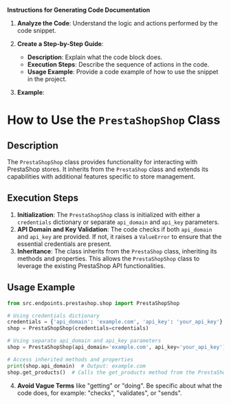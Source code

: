 **Instructions for Generating Code Documentation**

1. **Analyze the Code**: Understand the logic and actions performed by the code snippet.

2. **Create a Step-by-Step Guide**:
    - **Description**: Explain what the code block does.
    - **Execution Steps**: Describe the sequence of actions in the code.
    - **Usage Example**: Provide a code example of how to use the snippet in the project.

3. **Example**:

How to Use the `PrestaShopShop` Class
=========================================================================================

Description
-------------------------
The `PrestaShopShop` class provides functionality for interacting with PrestaShop stores. It inherits from the `PrestaShop` class and extends its capabilities with additional features specific to store management.

Execution Steps
-------------------------
1. **Initialization**: The `PrestaShopShop` class is initialized with either a `credentials` dictionary or separate `api_domain` and `api_key` parameters.
2. **API Domain and Key Validation**: The code checks if both `api_domain` and `api_key` are provided. If not, it raises a `ValueError` to ensure that the essential credentials are present.
3. **Inheritance**: The class inherits from the `PrestaShop` class, inheriting its methods and properties. This allows the `PrestaShopShop` class to leverage the existing PrestaShop API functionalities.

Usage Example
-------------------------

```python
from src.endpoints.prestashop.shop import PrestaShopShop

# Using credentials dictionary
credentials = {'api_domain': 'example.com', 'api_key': 'your_api_key'}
shop = PrestaShopShop(credentials=credentials)

# Using separate api_domain and api_key parameters
shop = PrestaShopShop(api_domain='example.com', api_key='your_api_key')

# Access inherited methods and properties
print(shop.api_domain)  # Output: example.com
shop.get_products()  # Calls the get_products method from the PrestaShop class
```

4. **Avoid Vague Terms** like "getting" or "doing". Be specific about what the code does, for example: "checks", "validates", or "sends".